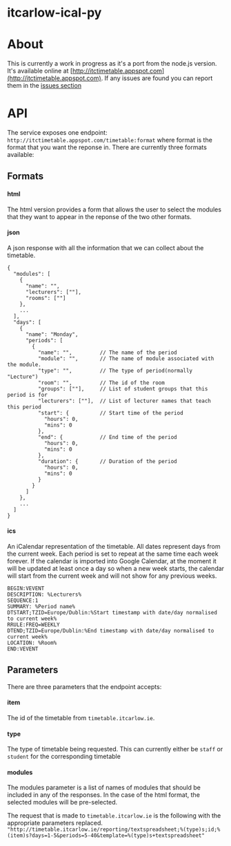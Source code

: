 itcarlow-ical-py
================

# About
This is currently a work in progress as it's a port from the node.js version. It's available online at
[http://itctimetable.appspot.com](http://itctimetable.appspot.com). If any issues are found you can report
them in the [issues section](https://github.com/danielconnor/itcarlow-ical-py/issues)

# API
The service exposes one endpoint: `http://itctimetable.appspot.com/timetable:format` where format is the format that you want the reponse in. There are currently three formats available:

## Formats

#### html
The html version provides a form that allows the user to select the modules that they want to appear in the reponse of the two other formats.

#### json
A json response with all the information that we can collect about the timetable.

```
{
  "modules": [
    {
      "name": "",
      "lecturers": [""],
      "rooms": [""]
    },
    ...
  ],
  "days": [
    {
      "name": "Monday",
      "periods": [
        {
          "name": "",         // The name of the period
          "module": "",       // The name of module associated with the module.
          "type": "",         // The type of period(normally "Lecture")
          "room": "",         // The id of the room
          "groups": [""],     // List of student groups that this period is for
          "lecturers": [""],  // List of lecturer names that teach this period
          "start": {          // Start time of the period
            "hours": 0,
            "mins": 0
          },
          "end": {            // End time of the period
            "hours": 0,
            "mins": 0
          },
          "duration": {       // Duration of the period
            "hours": 0,
            "mins": 0
          }
        }
      ]
    },
    ...
  ]
}
```

#### ics
An iCalendar representation of the timetable. All dates represent days from the current week. Each period is set to repeat at the same time each week forever.
If the calendar is imported into Google Calendar, at the moment it will be updated at least once a day so when a new week starts, the calendar will start from
the current week and will not show for any previous weeks.

```
BEGIN:VEVENT
DESCRIPTION: %Lecturers%
SEQUENCE:1
SUMMARY: %Period name%
DTSTART;TZID=Europe/Dublin:%Start timestamp with date/day normalised to current week%
RRULE:FREQ=WEEKLY
DTEND;TZID=Europe/Dublin:%End timestamp with date/day normalised to current week%
LOCATION: %Room%
END:VEVENT
```

## Parameters
There are three parameters that the endpoint accepts:

#### item
The id of the timetable from `timetable.itcarlow.ie`.

#### type
The type of timetable being requested. This can currently either be `staff` or `student` for the corresponding timetable

#### modules
The modules parameter is a list of names of modules that should be included in any of the responses. In the case of the html
format, the selected modules will be pre-selected.

The request that is made to `timetable.itcarlow.ie` is the following with the appropriate parameters replaced.
`"http://timetable.itcarlow.ie/reporting/textspreadsheet;%(type)s;id;%(item)s?days=1-5&periods=5-40&template=%(type)s+textspreadsheet"`
